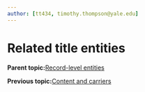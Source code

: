 ```yaml
---
author: [tt434, timothy.thompson@yale.edu]
---
```


# Related title entities

**Parent topic:**[Record-level entities](../../concepts/record_level_entities.md)

**Previous topic:**[Content and carriers](../../tasks/content_and_carriers.md)

